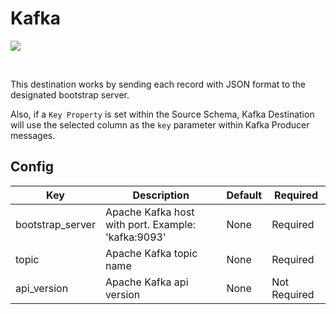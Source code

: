 # Kafka

![](https://upload.wikimedia.org/wikipedia/commons/thumb/5/53/Apache_kafka_wordtype.svg/2560px-Apache_kafka_wordtype.svg.png)

<br/>

This destination works by sending each record with JSON format to the designated bootstrap server.

Also, if a `Key Property` is set within the Source Schema, Kafka Destination will use the
selected column as the `key` parameter within Kafka Producer messages.
 
## Config

| Key | Description | Default | Required |
| --- | --- | --- | --- | 
| bootstrap_server | Apache Kafka host with port. Example: 'kafka:9093' | None | Required |
| topic | Apache Kafka topic name | None | Required |
| api_version | Apache Kafka api version | None | Not Required |
